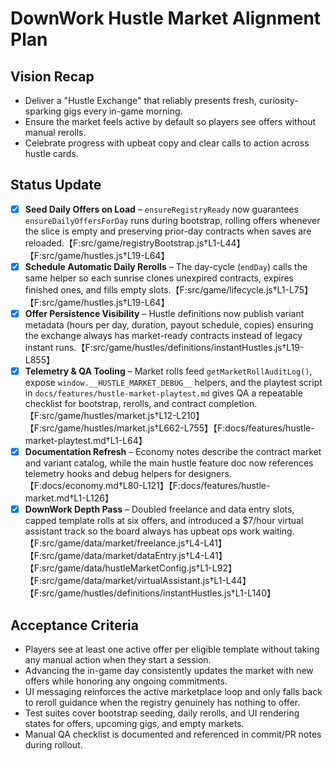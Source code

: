 # DownWork Hustle Market Alignment Plan

## Vision Recap
- Deliver a "Hustle Exchange" that reliably presents fresh, curiosity-sparking gigs every in-game morning.
- Ensure the market feels active by default so players see offers without manual rerolls.
- Celebrate progress with upbeat copy and clear calls to action across hustle cards.

## Status Update
- [x] **Seed Daily Offers on Load** – `ensureRegistryReady` now guarantees `ensureDailyOffersForDay` runs during bootstrap, rolling offers whenever the slice is empty and preserving prior-day contracts when saves are reloaded.【F:src/game/registryBootstrap.js†L1-L44】【F:src/game/hustles.js†L19-L64】
- [x] **Schedule Automatic Daily Rerolls** – The day-cycle (`endDay`) calls the same helper so each sunrise clones unexpired contracts, expires finished ones, and fills empty slots.【F:src/game/lifecycle.js†L1-L75】【F:src/game/hustles.js†L19-L64】
- [x] **Offer Persistence Visibility** – Hustle definitions now publish variant metadata (hours per day, duration, payout schedule, copies) ensuring the exchange always has market-ready contracts instead of legacy instant runs.【F:src/game/hustles/definitions/instantHustles.js†L19-L855】
- [x] **Telemetry & QA Tooling** – Market rolls feed `getMarketRollAuditLog()`, expose `window.__HUSTLE_MARKET_DEBUG__` helpers, and the playtest script in `docs/features/hustle-market-playtest.md` gives QA a repeatable checklist for bootstrap, rerolls, and contract completion.【F:src/game/hustles/market.js†L12-L210】【F:src/game/hustles/market.js†L662-L755】【F:docs/features/hustle-market-playtest.md†L1-L64】
- [x] **Documentation Refresh** – Economy notes describe the contract market and variant catalog, while the main hustle feature doc now references telemetry hooks and debug helpers for designers.【F:docs/economy.md†L80-L121】【F:docs/features/hustle-market.md†L1-L126】
- [x] **DownWork Depth Pass** – Doubled freelance and data entry slots, capped template rolls at six offers, and introduced a $7/hour virtual assistant track so the board always has upbeat ops work waiting.【F:src/game/data/market/freelance.js†L4-L41】【F:src/game/data/market/dataEntry.js†L4-L41】【F:src/game/data/hustleMarketConfig.js†L1-L92】【F:src/game/data/market/virtualAssistant.js†L1-L44】【F:src/game/hustles/definitions/instantHustles.js†L1-L140】

## Acceptance Criteria
- Players see at least one active offer per eligible template without taking any manual action when they start a session.
- Advancing the in-game day consistently updates the market with new offers while honoring any ongoing commitments.
- UI messaging reinforces the active marketplace loop and only falls back to reroll guidance when the registry genuinely has nothing to offer.
- Test suites cover bootstrap seeding, daily rerolls, and UI rendering states for offers, upcoming gigs, and empty markets.
- Manual QA checklist is documented and referenced in commit/PR notes during rollout.
